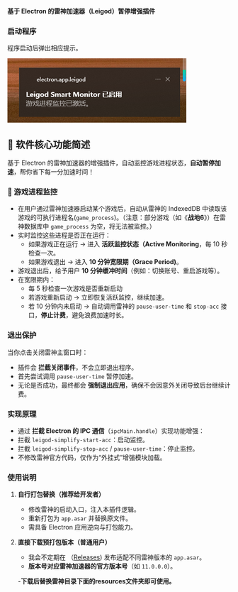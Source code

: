 **基于 Electron 的雷神加速器（Leigod）暂停增强插件**

### 启动程序

程序启动后弹出相应提示。

![image](https://github.com/assortest/Leigod_Auto_Pause/blob/main/image/%E5%90%AF%E5%8A%A8%E6%8F%90%E9%86%92.png)
## 📌 软件核心功能简述

基于 Electron 的雷神加速器的增强插件，自动监控游戏进程状态，**自动暂停加速**，帮你省下每一分加速时间！

### 🧠 游戏进程监控

* 在用户通过雷神加速器启动某个游戏后，自动从雷神的 IndexedDB 中读取该游戏的 ​可执行进程名(`game_process`)​。（注意：部分游戏（如《**战地6**》）在雷神数据库中 `game_process` 为空，将无法被监控。）
* 实时监控这些进程是否正在运行：
  * 如果游戏正在运行 → 进入 ​**活跃监控状态（Active Monitoring**​，每 10 秒检查一次。
  * 如果游戏退出 → 进入 ​**10 分钟宽限期（Grace Period)**​。
* 游戏退出后，给予用户 ​**10 分钟缓冲时间**​（例如：切换账号、重启游戏等）。
* 在宽限期内：
  * 每 5 秒检查一次游戏是否重新启动
  * 若游戏重新启动 → 立即恢复活跃监控，继续加速。
  * 若 10 分钟内未启动 → 自动调用雷神的 `pause-user-time` 和 `stop-acc` 接口，​**停止计费**​，避免浪费加速时长。

### 退出保护

当你点击关闭雷神主窗口时：

- 插件会 **拦截关闭事件**，不会立即退出程序。
- 首先尝试调用 `pause-user-time` 暂停加速。
- 无论是否成功，最终都会 **强制退出应用**，确保不会因意外关闭导致后台继续计费。

### 实现原理
  * 通过 ​**拦截 Electron 的 IPC 通信**​（`ipcMain.handle`）实现功能增强：
  * 拦截 `leigod-simplify-start-acc`：启动监控。
  * 拦截 `leigod-simplify-stop-acc` / `pause-user-time`：停止监控。
  * 不修改雷神官方代码，仅作为“外挂式”增强模块加载。

### 使用说明


1. **自行打包替换（推荐给开发者）**
   
   - 修改雷神的启动入口，注入本插件逻辑。
   - 重新打包为 `app.asar` 并替换原文件。
   - 需具备 Electron 应用逆向与打包能力。
2. **直接下载预打包版本（普通用户）**
   
   - 我会不定期在 （[Releases](https://github.com/assortest/Leigod_Auto_Pause)) 发布适配不同雷神版本的 `app.asar`。
   - **版本号对应雷神加速器的官方版本号**（如 `11.0.0.0`）。
    
   -**下载后替换雷神目录下面的resources文件夹即可使用。**


